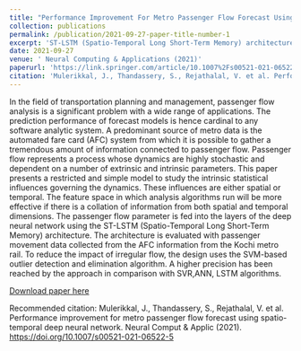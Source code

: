 ```yaml
---
title: "Performance Improvement For Metro Passenger Flow Forecast Using Spatio-Temporal Deep Neural Network"
collection: publications
permalink: /publication/2021-09-27-paper-title-number-1
excerpt: 'ST-LSTM (Spatio-Temporal Long Short-Term Memory) architecture'
date: 2021-09-27
venue: ' Neural Computing & Applications (2021)'
paperurl: 'https://link.springer.com/article/10.1007%2Fs00521-021-06522-5'
citation: 'Mulerikkal, J., Thandassery, S., Rejathalal, V. et al. Performance improvement for metro passenger flow forecast using spatio-temporal deep neural network. Neural Comput & Applic (2021). https://doi.org/10.1007/s00521-021-06522-5'
---
```

In the field of transportation planning and management, passenger flow analysis is a significant problem with a wide range of applications. The prediction performance of forecast models is hence cardinal to any software analytic system. A predominant source of metro data is the automated fare card (AFC) system from which it is possible to gather a tremendous amount of information connected to passenger flow. Passenger flow represents a process whose dynamics are highly stochastic and dependent on a number of extrinsic and intrinsic parameters. This paper presents a restricted and simple model to study the intrinsic statistical influences governing the dynamics. These influences are either spatial or temporal. The feature space in which analysis algorithms run will be more effective if there is a collation of information from both spatial and temporal dimensions. The passenger flow parameter is fed into the layers of the deep neural network using the ST-LSTM (Spatio-Temporal Long Short-Term Memory) architecture. The architecture is evaluated with passenger movement data collected from the AFC information from the Kochi metro rail. To reduce the impact of irregular flow, the design uses the SVM-based outlier detection and elimination algorithm. A higher precision has been reached by the approach in comparison with SVR,ANN, LSTM algorithms.

[Download paper here](https://doi.org/10.1007/s00521-021-06522-5)

Recommended citation: Mulerikkal, J., Thandassery, S., Rejathalal, V. et al. Performance improvement for metro passenger flow forecast using spatio-temporal deep neural network. Neural Comput & Applic (2021). https://doi.org/10.1007/s00521-021-06522-5
